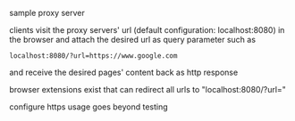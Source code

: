 sample proxy server

clients visit the proxy servers' url (default configuration: localhost:8080) in the browser and attach the desired url as query parameter such as

```
localhost:8080/?url=https://www.google.com
```

and receive the desired pages' content back as http response

browser extensions exist that can redirect all urls to "localhost:8080/?url=" 

configure https usage goes beyond testing